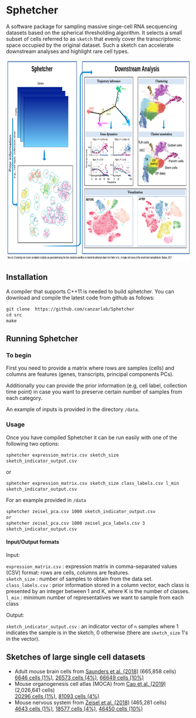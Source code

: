 # Sphetcher
A software package for sampling massive singe-cell RNA secquencing datasets based on the spherical thresholding algorithm. It selects a small subset of cells referred to as ```sketch``` that evenly cover the transcriptomic space occupied by the original dataset. Such a sketch can accelerate downstream analyses and highlight rare cell types.

<img src=img/overviewv2.png  width="100%" height = "550">

## Installation ##
A compiler that supports C++11 is needed to build sphetcher. You can download and compile the latest code from github as follows:

```
git clone  https://github.com/canzarlab/Sphetcher
cd src
make
```

## Running Sphetcher ##

### To begin ###

First you need to provide a matrix where rows are samples (cells) and columns are features (genes, transcripts, principal components PCs).

Additionally you can provide the prior information (e.g, cell label, collection time point) in case you want to preserve certain number of samples from each category. 

An example of inputs is provided in the directory ```/data```. 

### Usage ###

Once you have compiled Sphetcher it can be run easily with one of the following two options:

```
sphetcher expression_matrix.csv sketch_size sketch_indicator_output.csv
```
or 
```
sphetcher expression_matrix.csv sketch_size class_labels.csv l_min sketch_indicator_output.csv
```
For an example provided in ```/data```
```
sphetcher zeisel_pca.csv 1000 sketch_indicator_output.csv
or 
sphetcher zeisel_pca.csv 1000 zeisel_pca_labels.csv 3 sketch_indicator_output.csv
```

#### Input/Output formats

Input: 

`expression_matrix.csv`
  : expression matrix in comma-separated values (CSV) format: rows are cells, columns are features. <br/>
 `sketch_size` 
  : number of samples to obtain from the data set. <br/>
`class_labels.csv`
  : prior information stored in a column vector, each class is presented by an integer between 1 and K, where K is the number of classes. <br/>
`l_min`
  : minimum number of representatives we want to sample from each class <br/>

Output:

`sketch_indicator_output.csv` : an indicator vector of `n` samples where 1 indicates the sample is in the sketch, 0 otherwise (there are `sketch_size` 1's in the vector).

## Sketches of large single cell datasets ##
* Adult mouse brain cells from [Saunders et al. (2018)](https://www.cell.com/cell/fulltext/S0092-8674(18)30955-3)  (665,858 cells)  
[6646 cells (1%)](https://syncandshare.lrz.de/dl/fi313Db6B6BeRPnggCuy7vzJ/saunders6646.tar.xz "Saunders"),
[26573 cells (4%)](https://syncandshare.lrz.de/dl/fiEF5PeaX2yUtnjPwyLapFMJ/saunders26573.tar.xz "Saunders"),
[66649 cells (10%)](https://syncandshare.lrz.de/dl/fi8MWmP4uVMHK9DejCKaL4yB/saunders66649.tar.xz "Saunders")  
* Mouse organogenesis cell atlas (MOCA) from [Cao et al. (2019)](https://www.nature.com/articles/s41586-019-0969-x) (2,026,641 cells)  
[20296 cells (1%)](https://syncandshare.lrz.de/dl/fiS6FYf4Fx4HKq2ksuGg7uh6/trapnell20296.tar.xz "Trapnell"),
[81093 cells (4%)](https://syncandshare.lrz.de/dl/fiURXP6azi99M9fn2b9gdVpH/trapnell81093.tar.xz "Trapnell")  
* Mouse nervous system from [Zeisel et al. (2018)](https://www.cell.com/cell/fulltext/S0092-8674(18)30789-X) (465,281 cells)  
[4643 cells (1%)](https://syncandshare.lrz.de/dl/fiE1S8cA9sMf7gMSAJ7hEyPe/zeiselCNS4643.tar.xz "zeiselCNS"),
[18577 cells (4%)](https://syncandshare.lrz.de/dl/fiFc6aCNPp6P8tDeh8WaGoQa/zeiselCNS18577.tar.xz "zeiselCNS"),
[46450 cells (10%)](https://syncandshare.lrz.de/dl/fiHeJebsTd2CfLuU555wvtxd/zeiselCNS46450.tar.xz "zeiselCNS")  
